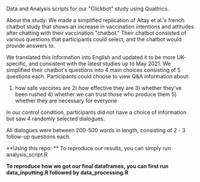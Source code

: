 Data and Analysis scripts for our "Clickbot" study using Qualtrics. 

About the study:
We made a simplified replication of Altay et al.'s french chatbot study that shows an increase 
in vaccination intentions and attitudes after chatting with their vaccination "chatbot." Their chatbot consisted of various questions that participants could select, and the 
chatbot would provide answers to. 

We translated this information into English and updated it to be more UK-specific, and consistent with the latest studies up to May 2021. 
We simplified their chatbot's questions into 4 main choices consisting of 5 questions each. Participants could choose to view Q&A information about:
1) how safe vaccines are 2) how effective they are 3) whether they've been rushed 4) whether we can trust those who produce them 5) whether they are necessary for everyone

In our control condition, participants did not have a choice of information but saw 4 randomly selected dialogues. 

All dialogues were between 200-500 words in length, consisting of 2 - 3 follow-up questions each. 

**Using this repo: **
To reproduce our results, you can simply run
analysis_script.R 

**To reproduce how we got our final dataframes, you can first run data_inputting.R followed by data_processing.R**
